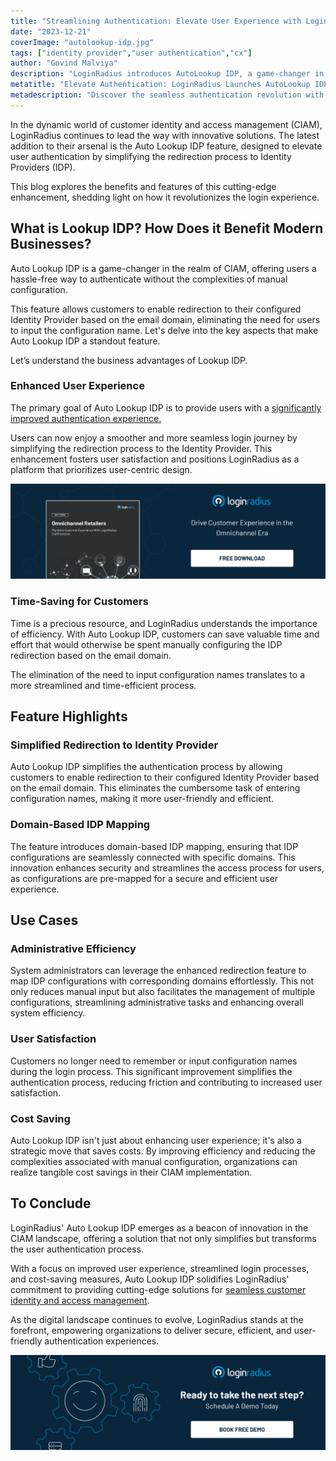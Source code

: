 ```yaml
---
title: "Streamlining Authentication: Elevate User Experience with LoginRadius AutoLookup"
date: "2023-12-21"
coverImage: "autolookup-idp.jpg"
tags: ["identity provider","user authentication","cx"]
author: "Govind Malviya"
description: "LoginRadius introduces AutoLookup IDP, a game-changer in the CIAM landscape. Simplify authentication, save time, and elevate user satisfaction. Explore the benefits of this innovative solution and step into the future of secure and efficient login experiences."
metatitle: "Elevate Authentication: LoginRadius Launches AutoLookup IDP"
metadescription: "Discover the seamless authentication revolution with LoginRadius AutoLookup IDP. Streamlining the login experience, saving time, & enhancing security. Read more"
---
```

In the dynamic world of customer identity and access management (CIAM), LoginRadius continues to lead the way with innovative solutions. The latest addition to their arsenal is the Auto Lookup IDP feature, designed to elevate user authentication by simplifying the redirection process to Identity Providers (IDP). 

This blog explores the benefits and features of this cutting-edge enhancement, shedding light on how it revolutionizes the login experience.

## What is Lookup IDP? How Does it Benefit Modern Businesses? 

Auto Lookup IDP is a game-changer in the realm of CIAM, offering users a hassle-free way to authenticate without the complexities of manual configuration. 

This feature allows customers to enable redirection to their configured Identity Provider based on the email domain, eliminating the need for users to input the configuration name. Let's delve into the key aspects that make Auto Lookup IDP a standout feature.

Let’s understand the business advantages of Lookup IDP. 

### Enhanced User Experience

The primary goal of Auto Lookup IDP is to provide users with a [significantly improved authentication experience.](https://www.loginradius.com/customer-experience-solutions/) 

Users can now enjoy a smoother and more seamless login journey by simplifying the redirection process to the Identity Provider. This enhancement fosters user satisfaction and positions LoginRadius as a platform that prioritizes user-centric design.

[![WP-omnichannel-retail](WP-omnichannel-retail.png)](https://www.loginradius.com/resource/omnichannel-retailer-customer-experience)

### Time-Saving for Customers

Time is a precious resource, and LoginRadius understands the importance of efficiency. With Auto Lookup IDP, customers can save valuable time and effort that would otherwise be spent manually configuring the IDP redirection based on the email domain.

The elimination of the need to input configuration names translates to a more streamlined and time-efficient process.

## Feature Highlights

### Simplified Redirection to Identity Provider

Auto Lookup IDP simplifies the authentication process by allowing customers to enable redirection to their configured Identity Provider based on the email domain. This eliminates the cumbersome task of entering configuration names, making it more user-friendly and efficient.

### Domain-Based IDP Mapping

The feature introduces domain-based IDP mapping, ensuring that IDP configurations are seamlessly connected with specific domains. This innovation enhances security and streamlines the access process for users, as configurations are pre-mapped for a secure and efficient user experience.

## Use Cases

### Administrative Efficiency

System administrators can leverage the enhanced redirection feature to map IDP configurations with corresponding domains effortlessly. This not only reduces manual input but also facilitates the management of multiple configurations, streamlining administrative tasks and enhancing overall system efficiency.

### User Satisfaction

Customers no longer need to remember or input configuration names during the login process. This significant improvement simplifies the authentication process, reducing friction and contributing to increased user satisfaction.

### Cost Saving

Auto Lookup IDP isn't just about enhancing user experience; it's also a strategic move that saves costs. By improving efficiency and reducing the complexities associated with manual configuration, organizations can realize tangible cost savings in their CIAM implementation.

## To Conclude

LoginRadius' Auto Lookup IDP emerges as a beacon of innovation in the CIAM landscape, offering a solution that not only simplifies but transforms the user authentication process. 

With a focus on improved user experience, streamlined login processes, and cost-saving measures, Auto Lookup IDP solidifies LoginRadius' commitment to providing cutting-edge solutions for [seamless customer identity and access management](https://www.loginradius.com/blog/identity/seamless-customer-journey-identity-management/). 

As the digital landscape continues to evolve, LoginRadius stands at the forefront, empowering organizations to deliver secure, efficient, and user-friendly authentication experiences. 

[![book-a-free-demo-loginradius](../../assets/book-a-demo-loginradius.png)](https://www.loginradius.com/book-a-demo/)